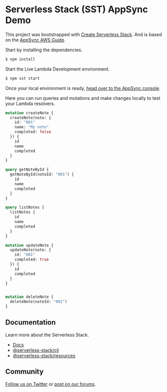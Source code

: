 # Serverless Stack (SST) AppSync Demo

This project was bootstrapped with [Create Serverless Stack](https://docs.serverless-stack.com/packages/create-serverless-stack). And is based on the [AppSync AWS Guide](https://aws.amazon.com/blogs/mobile/building-scalable-graphql-apis-on-aws-with-cdk-and-aws-appsync/).

Start by installing the dependencies.

```bash
$ npm install
```

Start the Live Lambda Development environment.

```bash
$ npm sst start
```

Once your local environment is ready, [head over to the AppSync console](https://console.aws.amazon.com/appsync).

Here you can run queries and mutations and make changes locally to test your Lambda resolvers.

```graphql
mutation createNote {
  createNote(note: {
    id: "001"
    name: "My note"
    completed: false
  }) {
    id
    name
    completed
  }
}

query getNoteById {
  getNoteById(noteId: "001") {
    id
    name
    completed
  }
}

query listNotes {
  listNotes {
    id
    name
    completed
  }
}

mutation updateNote {
  updateNote(note: {
    id: "001"
    completed: true
  }) {
    id
    completed
  }
}


mutation deleteNote {
  deleteNote(noteId: "001") 
}
```

## Documentation

Learn more about the Serverless Stack.

- [Docs](https://docs.serverless-stack.com)
- [@serverless-stack/cli](https://docs.serverless-stack.com/packages/cli)
- [@serverless-stack/resources](https://docs.serverless-stack.com/packages/resources)

## Community

[Follow us on Twitter](https://twitter.com/ServerlessStack) or [post on our forums](https://discourse.serverless-stack.com).

